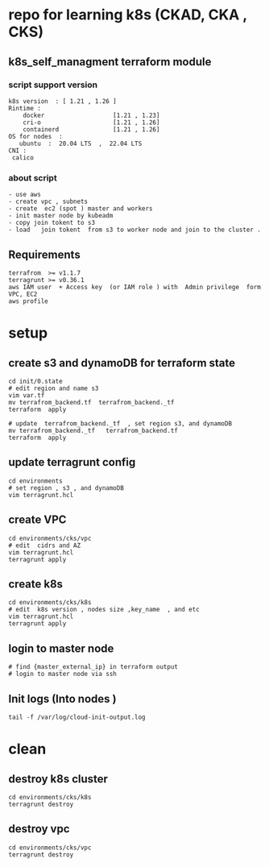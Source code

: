 # repo for learning k8s (CKAD, CKA , CKS)


## k8s_self_managment terraform module 
### script support  version 
``` 
k8s version  : [ 1.21 , 1.26 ]
Rintime : 
    docker                   [1.21 , 1.23]
    cri-o                    [1.21 , 1.26]
    containerd               [1.21 , 1.26]  
OS for nodes  : 
   ubuntu  :  20.04 LTS  ,  22.04 LTS 
CNI :
 calico   
```
### about script
````
- use aws
- create vpc , subnets
- create  ec2 (spot ) master and workers 
- init master node by kubeadm 
- copy join tokent to s3
- load   join tokent  from s3 to worker node and join to the cluster .

````
## Requirements
```` 
terrafrom  >= v1.1.7
terragrunt >= v0.36.1
aws IAM user  + Access key  (or IAM role ) with  Admin privilege  form VPC, EC2  
aws profile 
````


# setup 

## create  s3 and dynamoDB  for terraform  state

````
cd init/0.state
# edit region and name s3 
vim var.tf
mv terrafrom_backend.tf  terrafrom_backend._tf
terraform  apply 

# update  terrafrom_backend._tf  , set region s3, and dynamoDB
mv terrafrom_backend._tf   terrafrom_backend.tf  
terraform  apply 
````
## update terragrunt config
````
cd environments
# set region , s3 , and dynamoDB
vim terragrunt.hcl

````
## create VPC 
````
cd environments/cks/vpc
# edit  cidrs and AZ 
vim terragrunt.hcl
terragrunt apply
````

## create k8s 
````
cd environments/cks/k8s
# edit  k8s version , nodes size ,key_name  , and etc 
vim terragrunt.hcl
terragrunt apply
````
## login to master node
````
# find {master_external_ip} in terraform output
# login to master node via ssh    

````

## Init logs  (Into nodes )
```
tail -f /var/log/cloud-init-output.log

```

# clean
## destroy k8s cluster 
````
cd environments/cks/k8s
terragrunt destroy
````

## destroy vpc  
````
cd environments/cks/vpc
terragrunt destroy
````
